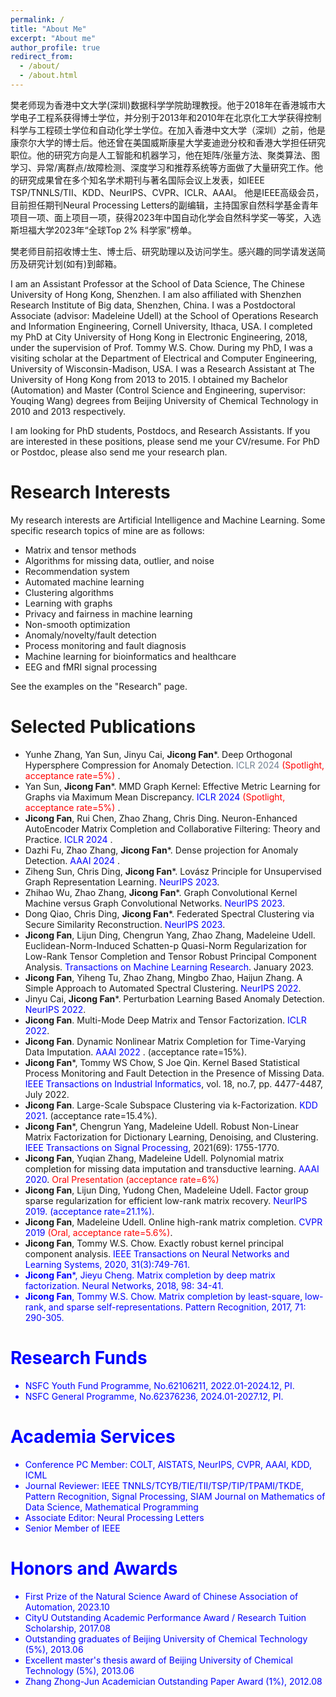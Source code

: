 ```yaml
---
permalink: /
title: "About Me"
excerpt: "About me"
author_profile: true
redirect_from: 
  - /about/
  - /about.html
---
```


樊老师现为香港中文大学(深圳)数据科学学院助理教授。他于2018年在香港城市大学电子工程系获得博士学位，并分别于2013年和2010年在北京化工大学获得控制科学与工程硕士学位和自动化学士学位。在加入香港中文大学（深圳）之前，他是康奈尔大学的博士后。他还曾在美国威斯康星大学麦迪逊分校和香港大学担任研究职位。他的研究方向是人工智能和机器学习，他在矩阵/张量方法、聚类算法、图学习、异常/离群点/故障检测、深度学习和推荐系统等方面做了大量研究工作。他的研究成果曾在多个知名学术期刊与著名国际会议上发表，如IEEE TSP/TNNLS/TII、KDD、NeurIPS、CVPR、ICLR、AAAI。 他是IEEE高级会员，目前担任期刊Neural Processing Letters的副编辑，主持国家自然科学基金青年项目一项、面上项目一项，获得2023年中国自动化学会自然科学奖一等奖，入选斯坦福大学2023年“全球Top 2% 科学家”榜单。

樊老师目前招收博士生、博士后、研究助理以及访问学生。感兴趣的同学请发送简历及研究计划(如有)到邮箱。

I am an Assistant Professor at the School of Data Science, The Chinese University of Hong Kong, Shenzhen. I am also affiliated with Shenzhen Research Institute of Big data, Shenzhen, China. I was a Postdoctoral Associate (advisor: Madeleine Udell) at the School of Operations Research and Information Engineering, Cornell University, Ithaca, USA. I completed my PhD at City University of Hong Kong in Electronic Engineering, 2018, under the supervision of Prof. Tommy W.S. Chow. During my PhD, I was a visiting scholar at the Department of Electrical and Computer Engineering, University of Wisconsin-Madison, USA. I was a Research Assistant at The University of Hong Kong from 2013 to 2015. I obtained my Bachelor (Automation) and Master (Control Science and Engineering, supervisor: Youqing Wang) degrees from Beijing University of Chemical Technology in 2010 and 2013 respectively.

I am looking for PhD students, Postdocs, and Research Assistants. If you are interested in these positions, please send me your CV/resume. For PhD or Postdoc, please also send me your research plan.



Research Interests
======
My research interests are Artificial Intelligence and Machine Learning. Some specific research topics of mine are as follows:
* Matrix and tensor methods
* Algorithms for missing data, outlier, and noise
* Recommendation system
* Automated machine learning
* Clustering algorithms
* Learning with graphs
* Privacy and fairness in machine learning
* Non-smooth optimization
* Anomaly/novelty/fault detection
* Process monitoring and fault diagnosis
* Machine learning for bioinformatics and healthcare
* EEG and fMRI signal processing

See the examples on the "Research" page.

Selected Publications
======

* Yunhe Zhang, Yan Sun, Jinyu Cai, <strong>Jicong Fan</strong>*. Deep Orthogonal Hypersphere Compression for Anomaly Detection. <font color=#708090>ICLR 2024 </font> <font color=red>(Spotlight, acceptance rate=5%) </font>.
* Yan Sun, <strong>Jicong Fan</strong>*. MMD Graph Kernel: Effective Metric Learning for Graphs via Maximum Mean Discrepancy. <font color=blue>ICLR 2024 </font> <font color=red>(Spotlight, acceptance rate=5%) </font>.
* <strong>Jicong Fan</strong>, Rui Chen, Zhao Zhang, Chris Ding. Neuron-Enhanced AutoEncoder Matrix Completion and Collaborative Filtering: Theory and Practice. <font color=blue>ICLR 2024 </font>.
* Dazhi Fu, Zhao Zhang, <strong>Jicong Fan</strong>*. Dense projection for Anomaly Detection. <font color=blue>AAAI 2024 </font>.   
* Ziheng Sun, Chris Ding, <strong>Jicong Fan</strong>*. Lovász Principle for Unsupervised Graph Representation Learning. <font color=blue> NeurIPS 2023</font>.
* Zhihao Wu, Zhao Zhang, <strong>Jicong Fan</strong>*. Graph Convolutional Kernel Machine versus Graph Convolutional Networks. <font color=blue>NeurIPS 2023</font>.
* Dong Qiao, Chris Ding, <strong>Jicong Fan</strong>*. Federated Spectral Clustering via Secure Similarity Reconstruction. <font color=blue>NeurIPS 2023</font>.
* <strong>Jicong Fan</strong>, Lijun Ding, Chengrun Yang, Zhao Zhang, Madeleine Udell. Euclidean-Norm-Induced Schatten-p Quasi-Norm Regularization for Low-Rank Tensor Completion and Tensor Robust Principal Component Analysis. <font color=blue>Transactions on Machine Learning Research</font>. January 2023. 
* <strong>Jicong Fan</strong>, Yiheng Tu, Zhao Zhang, Mingbo Zhao, Haijun Zhang. A Simple Approach to Automated Spectral Clustering. <font color=blue>NeurIPS 2022</font>.	
* Jinyu Cai, <strong>Jicong Fan</strong>*. Perturbation Learning Based Anomaly Detection. <font color=blue>NeurIPS 2022</font>. 
* <strong>Jicong Fan</strong>. Multi-Mode Deep Matrix and Tensor Factorization. <font color=blue>ICLR 2022</font>.
* <strong>Jicong Fan</strong>. Dynamic Nonlinear Matrix Completion for Time-Varying Data Imputation. <font color=blue>AAAI 2022 </font>. (acceptance rate=15%). 
* <strong>Jicong Fan</strong>*, Tommy WS Chow, S Joe Qin. Kernel Based Statistical Process Monitoring and Fault Detection in the Presence of Missing Data. <font color=blue>IEEE Transactions on Industrial Informatics</font>, vol. 18, no.7, pp. 4477-4487, July 2022.
* <strong>Jicong Fan</strong>. Large-Scale Subspace Clustering via k-Factorization. <font color=blue>KDD 2021</font>. (acceptance rate=15.4%).
* <strong>Jicong Fan</strong>*, Chengrun Yang, Madeleine Udell. Robust Non-Linear Matrix Factorization for Dictionary Learning, Denoising, and Clustering. <font color=blue>IEEE Transactions on Signal Processing</font>, 2021(69): 1755-1770.
* <strong>Jicong Fan</strong>, Yuqian Zhang, Madeleine Udell. Polynomial matrix completion for missing data imputation and transductive learning. <font color=blue>AAAI 2020</font>. <font color=red>Oral Presentation (acceptance rate=6%)</font>
* <strong>Jicong Fan</strong>, Lijun Ding, Yudong Chen, Madeleine Udell. Factor group sparse regularization for efficient low-rank matrix recovery. <font color=blue>NeurIPS 2019. (acceptance rate=21.1%)</font>. 
* <strong>Jicong Fan</strong>, Madeleine Udell. Online high-rank matrix completion. <font color=blue>CVPR 2019</font> <font color=red>(Oral, acceptance rate=5.6%)</font>.
* <strong>Jicong Fan</strong>, Tommy W.S. Chow. Exactly robust kernel principal component analysis. <font color=blue>IEEE Transactions on Neural Networks and Learning Systems, 2020, 31(3):749-761.
* <strong>Jicong Fan</strong>*, Jieyu Cheng. Matrix completion by deep matrix factorization. <font color=blue>Neural Networks, 2018, 98: 34-41.</font>
* <strong>Jicong Fan</strong>, Tommy W.S. Chow. Matrix completion by least-square, low-rank, and sparse self-representations. <font color=blue>Pattern Recognition, 2017, 71: 290-305.</font>
  
Research Funds
======

* NSFC Youth Fund Programme, No.62106211, 2022.01-2024.12, PI.
* NSFC General Programme, No.62376236, 2024.01-2027.12, PI.

  
Academia Services
======

* Conference PC Member: COLT, AISTATS, NeurIPS, CVPR, AAAI, KDD, ICML
* Journal Reviewer: IEEE TNNLS/TCYB/TIE/TII/TSP/TIP/TPAMI/TKDE, Pattern Recognition, Signal Processing, SIAM Journal on Mathematics of Data Science, Mathematical Programming
* Associate Editor: Neural Processing Letters
* Senior Member of IEEE


Honors and Awards
======
* First Prize of the Natural Science Award of Chinese Association of Automation, 2023.10
* CityU Outstanding Academic Performance Award / Research Tuition Scholarship, 2017.08
* Outstanding graduates of Beijing University of Chemical Technology (5%), 2013.06
* Excellent master's thesis award of Beijing University of Chemical Technology (5%), 2013.06
* Zhang Zhong-Jun Academician Outstanding Paper Award (1%), 2012.08	



